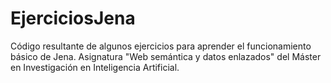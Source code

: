 # EjerciciosJena
Código resultante de algunos ejercicios para aprender el funcionamiento básico de Jena. Asignatura "Web semántica y datos enlazados" del Máster en Investigación en Inteligencia Artificial.
